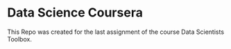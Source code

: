 # Data Science Coursera

This Repo was created for the last assignment of the course Data Scientists Toolbox. 

